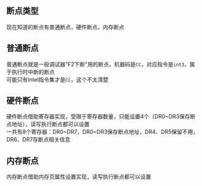 ## 断点类型
现在知道的断点有普通断点，硬件断点，内存断点  

## 普通断点
普通断点就是一般调试器"F2下断"用的断点，机器码是`CC`，对应指令是`int3`，属于执行时中断的断点  
可能只有Intel指令集才是`CC`，这个不太清楚  

## 硬件断点
硬件断点借助寄存器实现，受限于寄存器数量，只能设置4个（DR0~DR3保存断点地址），读写执行断点都可以设置  
一共有8个寄存器：DR0~DR7，DR0~DR3保存断点地址，DR4、DR5保留不用，DR6、DR7存断点相关信息

## 内存断点
内存断点借助内存页属性设置实现，读写执行断点都可以设置  
